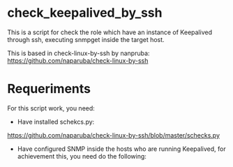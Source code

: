 # check_keepalived_by_ssh
This is a script for check the role which have an instance of Keepalived through ssh, executing snmpget inside
the target host.

This is based in check-linux-by-ssh by nanpruba:
    https://github.com/naparuba/check-linux-by-ssh

# Requeriments
For this script work, you need: 

- Have installed schekcs.py:

https://github.com/naparuba/check-linux-by-ssh/blob/master/schecks.py

- Have configured SNMP inside the hosts who are running Keepalived, for achievement this, you need do the following:
 
    
